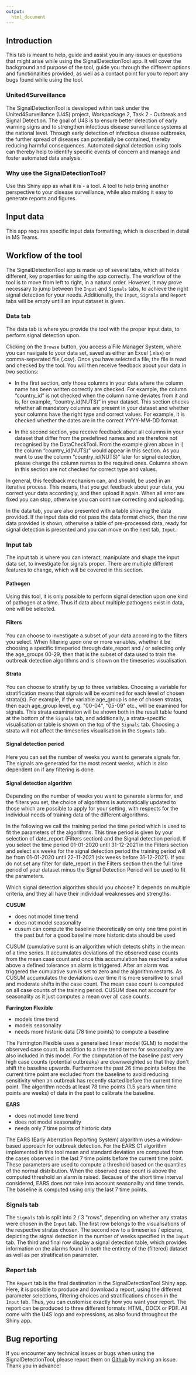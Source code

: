 ```yaml
---
output: 
  html_document
---
```


## Introduction
This tab is meant to help, guide and assist you in any issues or questions that might arise while using the SignalDetectionTool app. It will cover the background and purpose of the tool, guide you through the different options and functionalities provided, as well as a contact point for you to report any bugs found while using the tool.

### United4Surveillance 
The SignalDetectionTool is developed within task under the United4Surveillance (U4S) project, Workpackage 2, Task 2 - Outbreak and Signal Detection. The goal of U4S is to ensure better detection of early warning signs and to strengthen infectious disease surveillance systems at the national level. Through early detection of infectious disease outbreaks, the further spread of diseases can potentially be contained, thereby reducing harmful consequences. Automated signal detection using tools can thereby help to identify specific events of concern and manage and foster automated data analysis. 

### Why use the SignalDetectionTool? 
Use this Shiny app as what it is - a tool. A tool to help bring another perspective to your disease surveillance, while also making it easy to generate reports and figures.

## Input data
This app requires specific input data formatting, which is described in detail in MS Teams.

## Workflow of the tool
The SignalDetectionTool app is made up of several tabs, which all holds different, key properties for using the app correctly. 
The workflow of the tool is to move from left to right, in a natural order. However, it may prove necessary to jump between the `Input` and `Signals` tabs, to achieve the right signal detection for your needs.
Additionally, the `Input`, `Signals` and `Report` tabs will be empty untill an input dataset is given.

### Data tab
The data tab is where you provide the tool with the proper input data, to perform signal detection upon. 

Clicking on the `Browse` button, you access a File Manager System, where you can navigate to your data set, saved as either an Excel (.xlsx) or comma-seperated file (.csv). 
Once you have selected a file, the file is read and checked by the tool. You will then receive feedback about your data in two sections: 

* In the first section, only those columns in your data where the column name has been written correctly are checked. For example, the column “country_id” is not checked when the column name deviates from it and is, for example, “country_id(NUTS)” in your dataset. This section checks whether all mandatory columns are present in your dataset and whether your columns have the right type and correct values. For example, it is checked whether the dates are in the correct YYYY-MM-DD format.

* In the second section, you receive feedback about all columns in your dataset that differ from the predefined names and are therefore not recognised by the DataCheckTool. From the example given above in i) the column “country_id(NUTS)” would appear in this section. As you want to use the column “country_id(NUTS)” later for signal detection, please change the column names to the required ones. Columns shown in this section are not checked for correct type and values.

In general, this feedback mechanism can, and should, be used in an iterative process. This means, that you get feedback about your data, you correct your data accordingly, and then upload it again. When all error are fixed you can stop, otherwise you can continue correcting and uploading.

In the data tab, you are also presented with a table showing the data provided. If the input data did not pass the data format check, then the raw data provided is shown, otherwise a table of pre-processed data, ready for signal detection is presented and you can move on the next tab, `Input`.

### Input tab 
The input tab is where you can interact, manipulate and shape the input data set, to investigate for signals proper. There are multiple different features to change, which will be covered in this section.

#### Pathogen
Using this tool, it is only possible to perform signal detection upon one kind of pathogen at a time. Thus if data about multiple pathogens exist in data, one will be selected. 

#### Filters
You can choose to investigate a subset of your data according to the filters you select. When filtering upon one or more variables, whether it be choosing a specific timeperiod through date_report and / or selecting only the age_groups 00-29, then that is the subset of data used to train the outbreak detection algorithms and is shown on the timeseries visualisation.

#### Strata
You can choose to stratify by up to three variables. Choosing a variable for stratification means that signals will be examined for each level of chosen strata(s). For example, if the variable age_group is one of chosen stratas, then each age_group level, e.g. "00-04", "05-09" etc., will be examined for signals. This strata examination will be shown both in the result table found at the bottom of the `Signals` tab, and additionally, a strata-specific visualisation or table is shown on the top of the `Signals` tab. Choosing a strata will not affect the timeseries visualisation in the `Signals` tab.

#### Signal detection period
Here you can set the number of weeks you want to generate signals for. The signals are generated for the most recent weeks, which is also dependent on if any filtering is done.

#### Signal detection algorithm
Depending on the number of weeks you want to generate alarms for, and the filters you set, the choice of algorithms is automatically updated to those which are possible to apply for your setting, with respects for the individual needs of training data of the different algorithms.  

In the following we call the training period the time period which is used to fit the parameters of the algorithms. This time period is given by your selection of date_report (Filters section) and the Signal detection period. If you select the time period 01-01-2020 until 31-12-2021 in the Filters section and select six weeks for the signal detection period the training period will be from 01-01-2020 until 22-11-2021 (six weeks before 31-12-2021). If you do not set any filter for date_report in the Filters section then the full time period of your dataset minus the Signal Detection Period will be used to fit the parameters.

Which signal detection algorithm should you choose? It depends on multiple criteria, and they all have their individual weaknesses and strengths.  

**CUSUM**
- does not model time trend
- does not model seasonality
- cusum can compute the baseline theoretically on only one time point in the past but for a good baseline more historic data should be used

CUSUM (cumulative sum) is an algorithm which detects shifts in the mean of a time series. It accumulates deviations of the observed case counts from the mean case count and once this accumulation has reached a value above a defined tolerance an alarm is triggered. After an alarm was triggered the cumulative sum is set to zero and the algorithm restarts. As CUSUM accumulates the deviations over time it is more sensitive to small and moderate shifts in the case count. The mean case count is computed on all case counts of the training period. CUSUM does not account for seasonality as it just computes a mean over all case counts.

**Farrington Flexible**
- models time trend
- models seasonality
- needs more historic data (78 time points) to compute a baseline

The Farrington Flexible uses a generalised linear model (GLM) to model the observed case count. In addition to a time trend terms for seasonality are also included in this model. For the computation of the baseline past very high case counts (potential outbreaks) are downweighted so that they don't shift the baseline upwards. Furthermore the past 26 time points before the current time point are excluded from the baseline to avoid reducing sensitivity when an outbreak has recently started before the current time point. The algorithm needs at least 78 time points (1.5 years when time points are weeks) of data in the past to calibrate the baseline.  

**EARS**
- does not model time trend
- does not model seasonality
- needs only 7 time points of historic data 

The EARS (Early Aberration Reporting System) algorithm uses a window-based approach for outbreak detection. For the EARS C1 algorithm implemented in this tool mean and standard deviation are computed from the cases observed in the last 7 time points before the current time point. These parameters are used to compute a threshold based on the quantiles of the normal distribution. When the observed case count is above the computed threshold an alarm is raised. Because of the short time interval considered, EARS does not take into account seasonality and time trends. The baseline is computed using only the last 7 time points.

### Signals tab
The `Signals` tab is split into 2 / 3 "rows", depending on whether any stratas were chosen in the `Input` tab. The first row belongs to the visualisations of the respective stratas chosen. 
The second row to a timeseries / epicurve, depicting the signal detection in the number of weeks specified in the `Input` tab.
The third and final row display a signal detection table, which provides information on the alarms found in both the entirety of the (filtered) dataset as well as per stratification parameter.

### Report tab
The `Report` tab is the final destination in the SignalDetectionTool Shiny app. Here, it is possible to produce and download a report, using the different parameter selections, filtering choices and stratifications chosen in the `Input` tab. Thus, you can customise exactly how you want your report. 
The report can be produced to three different formats: HTML, DOCX or PDF. All come with the U4S logo and expressions, as also found throughout the Shiny app. 

## Bug reporting
If you encounter any technical issues or bugs when using the SignalDetectionTool, please report them on [Github](https://github.com/United4Surveillance/signal-detection-evaluation-tool/issues/new/choose) by making an issue. 
Thank you in advance!


